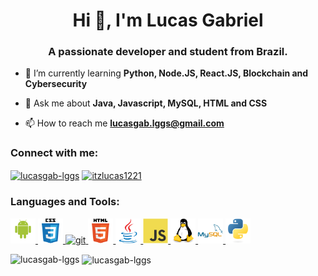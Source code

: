 <h1 align="center">Hi 👋, I'm Lucas Gabriel</h1>
<h3 align="center">A passionate developer and student from Brazil.</h3>

- 🌱 I’m currently learning **Python, Node.JS, React.JS, Blockchain and Cybersecurity**

- 💬 Ask me about **Java, Javascript, MySQL, HTML and CSS**

- 📫 How to reach me **lucasgab.lggs@gmail.com**

<h3 align="left">Connect with me:</h3>
<p align="left">
<a href="https://linkedin.com/in/lucasgab-lggs" target="blank"><img align="center" src="https://cdn.jsdelivr.net/npm/simple-icons@3.0.1/icons/linkedin.svg" alt="lucasgab-lggs" height="30" width="40" /></a>
<a href="https://instagram.com/itzlucas1221" target="blank"><img align="center" src="https://cdn.jsdelivr.net/npm/simple-icons@3.0.1/icons/instagram.svg" alt="itzlucas1221" height="30" width="40" /></a>
</p>

<h3 align="left">Languages and Tools:</h3>
<p align="left"> <a href="https://developer.android.com" target="_blank"> <img src="https://raw.githubusercontent.com/devicons/devicon/master/icons/android/android-original-wordmark.svg" alt="android" width="40" height="40"/> </a> <a href="https://www.w3schools.com/css/" target="_blank"> <img src="https://raw.githubusercontent.com/devicons/devicon/master/icons/css3/css3-original-wordmark.svg" alt="css3" width="40" height="40"/> </a> <a href="https://git-scm.com/" target="_blank"> <img src="https://www.vectorlogo.zone/logos/git-scm/git-scm-icon.svg" alt="git" width="40" height="40"/> </a> <a href="https://www.w3.org/html/" target="_blank"> <img src="https://raw.githubusercontent.com/devicons/devicon/master/icons/html5/html5-original-wordmark.svg" alt="html5" width="40" height="40"/> </a> <a href="https://www.java.com" target="_blank"> <img src="https://raw.githubusercontent.com/devicons/devicon/master/icons/java/java-original.svg" alt="java" width="40" height="40"/> </a> <a href="https://developer.mozilla.org/en-US/docs/Web/JavaScript" target="_blank"> <img src="https://raw.githubusercontent.com/devicons/devicon/master/icons/javascript/javascript-original.svg" alt="javascript" width="40" height="40"/> </a> <a href="https://www.linux.org/" target="_blank"> <img src="https://raw.githubusercontent.com/devicons/devicon/master/icons/linux/linux-original.svg" alt="linux" width="40" height="40"/> </a> <a href="https://www.mysql.com/" target="_blank"> <img src="https://raw.githubusercontent.com/devicons/devicon/master/icons/mysql/mysql-original-wordmark.svg" alt="mysql" width="40" height="40"/> </a> <a href="https://www.python.org" target="_blank"> <img src="https://raw.githubusercontent.com/devicons/devicon/master/icons/python/python-original.svg" alt="python" width="40" height="40"/> </a> </p>

<p><img align="left" src="https://github-readme-stats.vercel.app/api/top-langs?username=lucasgab-lggs&theme=dracula&show_icons=true&locale=en" alt="lucasgab-lggs" /></p>

<p>&nbsp;<img align="center" src="https://github-readme-stats.vercel.app/api?username=lucasgab-lggs&theme=dracula&show_icons=true&locale=en" alt="lucasgab-lggs" /></p>
